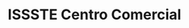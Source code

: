 ---
title: "ISSSTE Centro Comercial"
url: /ciudad-de-mexico/issste-centro-comercial/
shop: centro comercial
---